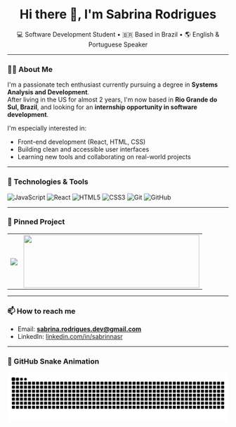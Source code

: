 <h1 align="center">Hi there 👋, I'm Sabrina Rodrigues</h1>

<p align="center">
  💻 Software Development Student • 🇧🇷 Based in Brazil • 🌎 English & Portuguese Speaker
</p>

---

### 👩‍💻 About Me

I'm a passionate tech enthusiast currently pursuing a degree in **Systems Analysis and Development**.  
After living in the US for almost 2 years, I'm now based in **Rio Grande do Sul, Brazil**, and looking for an **internship opportunity in software development**.

I'm especially interested in:
- Front-end development (React, HTML, CSS)
- Building clean and accessible user interfaces
- Learning new tools and collaborating on real-world projects

---

### 🚀 Technologies & Tools

![JavaScript](https://img.shields.io/badge/-JavaScript-F7DF1E?style=flat&logo=javascript&logoColor=black)
![React](https://img.shields.io/badge/-React-61DAFB?style=flat&logo=react&logoColor=black)
![HTML5](https://img.shields.io/badge/-HTML5-E34F26?style=flat&logo=html5&logoColor=white)
![CSS3](https://img.shields.io/badge/-CSS3-1572B6?style=flat&logo=css3&logoColor=white)
![Git](https://img.shields.io/badge/-Git-F05032?style=flat&logo=git&logoColor=white)
![GitHub](https://img.shields.io/badge/-GitHub-181717?style=flat&logo=github&logoColor=white)

---

### 📌 Pinned Project
<table>
  <tr>
    <td>
      <a href="https://github.com/sabrinarodrigues/flickshelf-ui">
        <img align="center" src="https://github-readme-stats.vercel.app/api/pin/?username=flickshelf&repo=flickshelf-ui&theme=default" />
      </a>
    </td>
    <td>
      <a href="https://sabrinarodrigues.dev/">
        <img align="center" src="https://github.com/user-attachments/assets/a76900e5-6dab-4ae4-a3d1-77c5d4530914" width="400" height="120" />
      </a>
    </td>
  </tr>
</table>



---

### 📫 How to reach me

- Email: **sabrina.rodrigues.dev@gmail.com**
- LinkedIn: [linkedin.com/in/sabrinnasr](https://www.linkedin.com/in/sabrinnasr)

---

### 🐍 GitHub Snake Animation

<picture>
  <source media="(prefers-color-scheme: dark)" srcset="https://raw.githubusercontent.com/sabrinnasr/sabrinnasr/output/github-contribution-grid-snake-dark.svg">
  <source media="(prefers-color-scheme: light)" srcset="https://raw.githubusercontent.com/sabrinnasr/sabrinnasr/output/github-contribution-grid-snake.svg">
  <img alt="github contribution grid snake animation" src="https://raw.githubusercontent.com/sabrinnasr/sabrinnasr/output/github-contribution-grid-snake.svg">
</picture>
